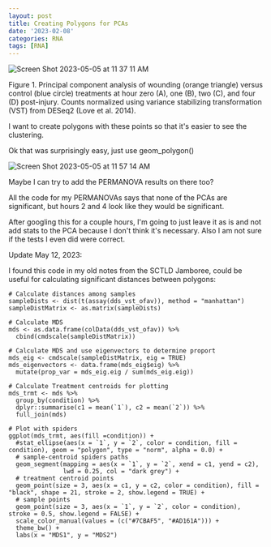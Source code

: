 ```yaml
---
layout: post
title: Creating Polygons for PCAs
date: '2023-02-08'
categories: RNA
tags: [RNA]
---
```


![Screen Shot 2023-05-05 at 11 37 11 AM](https://user-images.githubusercontent.com/56000927/236503510-e0fbf806-a960-4bc4-82f9-513c279b28e3.png)

Figure 1. Principal component analysis of wounding (orange triangle) versus control (blue circle) treatments at hour zero (A), one (B), two (C), and four (D) post-injury. Counts normalized using variance stabilizing transformation (VST) from DESeq2 (Love et al. 2014). 

I want to create polygons with these points so that it's easier to see the clustering. 

Ok that was surprisingly easy, just use geom_polygon() 

![Screen Shot 2023-05-05 at 11 57 14 AM](https://user-images.githubusercontent.com/56000927/236507879-544c798e-8e02-40de-8024-1735236dd8bf.png)

Maybe I can try to add the PERMANOVA results on there too? 

All the code for my PERMANOVAs says that none of the PCAs are significant, but hours 2 and 4 look like they would be significant.

After googling this for a couple hours, I'm going to just leave it as is and not add stats to the PCA because I don't think it's necessary. Also I am not sure if the tests I even did were correct.

Update May 12, 2023:

I found this code in my old notes from the SCTLD Jamboree, could be useful for calculating significant distances between polygons:

```{r}
# Calculate distances among samples
sampleDists <- dist(t(assay(dds_vst_ofav)), method = "manhattan")
sampleDistMatrix <- as.matrix(sampleDists)

# Calculate MDS
mds <- as.data.frame(colData(dds_vst_ofav)) %>% 
  cbind(cmdscale(sampleDistMatrix))

# Calculate MDS and use eigenvectors to determine proport
mds_eig <- cmdscale(sampleDistMatrix, eig = TRUE)
mds_eigenvectors <- data.frame(mds_eig$eig) %>% 
  mutate(prop_var = mds_eig.eig / sum(mds_eig.eig))

# Calculate Treatment centroids for plotting
mds_trmt <- mds %>%
  group_by(condition) %>%
  dplyr::summarise(c1 = mean(`1`), c2 = mean(`2`)) %>%    
  full_join(mds)

# Plot with spiders
ggplot(mds_trmt, aes(fill =condition)) +
  #stat_ellipse(aes(x = `1`, y = `2`, color = condition, fill = condition), geom = "polygon", type = "norm", alpha = 0.0) + 
  # sample-centroid spiders paths
  geom_segment(mapping = aes(x = `1`, y = `2`, xend = c1, yend = c2),
               lwd = 0.25, col = "dark grey") +
  # treatment centroid points
  geom_point(size = 3, aes(x = c1, y = c2, color = condition), fill = "black", shape = 21, stroke = 2, show.legend = TRUE) +
  # sample points
  geom_point(size = 3, aes(x = `1`, y = `2`, color = condition), stroke = 0.5, show.legend = FALSE) +
  scale_color_manual(values = (c("#7CBAF5", "#AD161A"))) +
  theme_bw() +
  labs(x = "MDS1", y = "MDS2")

```
